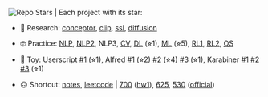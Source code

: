 <!-- ### Hi there 👉 my [homepage (主页)](https://realliyifei.github.io)  ![](https://komarev.com/ghpvc/?username=realliyifei&label=Views&color=0ABAB5) -->
<!-- - 🧠 Research interests: NLP, CV, multimodal, zero-shot learning, MLSys -->
<!-- - 🎓 Current program: DS and CS at UPenn, doing NLP research -->

![Repo Stars](https://img.shields.io/github/stars/realliyifei?label=Stars&style=social) | Each project with its star:

- 🧐 Research:
[conceptor](https://github.com/realliyifei/conceptor-debias), 
[clip](https://github.com/realliyifei/clip-zero-shot), 
[ssl](https://github.com/realliyifei/ssl-gender-bias), 
[diffusion](https://github.com/realliyifei/diffusion) 

- 🤓 Practice: 
[NLP](https://github.com/realliyifei/nlp-project-two-stage-summarization-with-pretrained-transformers),
[NLP2](https://github.com/realliyifei/neuro-symbolic-dual-system-on-task-oriented-dialogue-generation),
NLP3,
[CV](https://github.com/realliyifei/cv-project-solo-and-gru-for-hemostatic-plug-segmentation),
[DL](https://github.com/realliyifei/DL-Project-Shopee-Product-Match) (⭐︎1), 
[ML](https://github.com/realliyifei/ML-Project-Hotel-Cancellation-Prediction) (⭐︎5), 
[RL1](https://github.com/realliyifei/RL-Project-IRL-Gridworld), 
[RL2](https://github.com/realliyifei/RL-Project-RL-in-Computer-System), 
[OS](https://github.com/realliyifei/Linux-File-System-Demo)

- 🥳 Toy: 
Userscript 
[#1](https://github.com/realliyifei/userscript-wikipedia-optimizor) (⭐︎1), 
Alfred 
[#1](https://github.com/realliyifei/alfred-sequential-strings-creator) (⭐︎2) 
[#2](https://github.com/realliyifei/alfred-browser-tab-organizor) (⭐︎4) 
[#3](https://github.com/realliyifei/alfred-file-renamer) (⭐︎1), 
Karabiner 
[#1](https://github.com/realliyifei/mac-karabiner-media-control-by-hyperkey) 
[#2](https://github.com/realliyifei/mac-karabiner-number-function-keys) 
[#3](https://github.com/realliyifei/mac-karabiner-chinese-punctuations-to-halfwidth-forms) (⭐︎1)

- 🙃 Shortcut: 
[notes](https://github.com/realliyifei/academic-note), 
[leetcode](https://github.com/realliyifei/leetcode) 
| 
[700](https://github.com/realliyifei/cis700-interactive-fic-and-text-gen)
([hw1](https://github.com/realliyifei/cis700-01-hw1-text-adventure-game)), 
[625](https://github.com/realliyifei/cis625-theory-of-ml), 
[530](https://github.com/realliyifei/cis530-computational-linguistics) 
([official](https://github.com/realliyifei/cis530_materials/tree/main))

<!-- [tools](https://github.com/realliyifei/links-and-tools),  -->
<!-- [slm](https://github.com/realliyifei/lihang-code),  -->
<!-- [upenn](https://github.com/realliyifei/upenn-courses),  -->
<!-- - 📒 Solve [leetcode problems](https://app.gitbook.com/@realliyifei/s/leetcode/v/main/) occasionally -->
<!-- ![Anurag's GitHub stats](https://github-readme-stats.vercel.app/api?username=realliyifei&show_icons=true&title_color=D73672&icon_color=F0C947&text_color=0ABAB5&bg_color=00000000) -->
